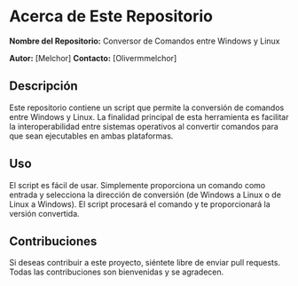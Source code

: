 # Acerca de Este Repositorio

**Nombre del Repositorio:** Conversor de Comandos entre Windows y Linux

**Autor:** [Melchor]
**Contacto:** [Olivermmelchor] 

## Descripción

Este repositorio contiene un script que permite la conversión de comandos entre Windows y Linux. La finalidad principal de esta herramienta es facilitar la interoperabilidad entre sistemas operativos al convertir comandos para que sean ejecutables en ambas plataformas.

## Uso

El script es fácil de usar. Simplemente proporciona un comando como entrada y selecciona la dirección de conversión (de Windows a Linux o de Linux a Windows). El script procesará el comando y te proporcionará la versión convertida.

## Contribuciones

Si deseas contribuir a este proyecto, siéntete libre de enviar pull requests. Todas las contribuciones son bienvenidas y se agradecen.


